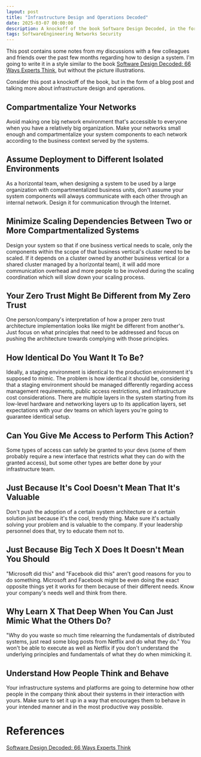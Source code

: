 ```yaml
---
layout: post
title: "Infrastructure Design and Operations Decoded"
date: 2025-03-07 00:00:00
description: A knockoff of the book Software Design Decoded, in the form of a blog post
tags: SoftwareEngineering Networks Security
---
```


This post contains some notes from my discussions with a few colleagues and friends over the past few months regarding how to design a system. I'm going to write it in a style similar to the book [Software Design Decoded: 66 Ways Experts Think](https://www.goodreads.com/book/show/29889476-software-design-decoded), but without the picture illustrations.

Consider this post a knockoff of the book, but in the form of a blog post and talking more about infrastructure design and operations.

## Compartmentalize Your Networks

Avoid making one big network environment that's accessible to everyone when you have a relatively big organization. Make your networks small enough and compartmentalize your system components to each network according to the business context served by the systems.

## Assume Deployment to Different Isolated Environments

As a horizontal team, when designing a system to be used by a large organization with compartmentalized business units, don't assume your system components will always communicate with each other through an internal network. Design it for communication through the Internet.

## Minimize Scaling Dependencies Between Two or More Compartmentalized Systems

Design your system so that if one business vertical needs to scale, only the components within the scope of that business vertical's cluster need to be scaled. If it depends on a cluster owned by another business vertical (or a shared cluster managed by a horizontal team), it will add more communication overhead and more people to be involved during the scaling coordination which will slow down your scaling process.

## Your Zero Trust Might Be Different from My Zero Trust

One person/company's interpretation of how a proper zero trust architecture implementation looks like might be different from another's. Just focus on what principles that need to be addressed and focus on pushing the architecture towards complying with those principles.

## How Identical Do You Want It To Be?

Ideally, a staging environment is identical to the production environment it's supposed to mimic. The problem is how identical it should be, considering that a staging environment should be managed differently regarding access management requirements, public access restrictions, and infrastructure cost considerations. There are multiple layers in the system starting from its low-level hardware and networking layers up to its application layers, set expectations with your dev teams on which layers you're going to guarantee identical setup.

## Can You Give Me Access to Perform This Action?

Some types of access can safely be granted to your devs (some of them probably require a new interface that restricts what they can do with the granted access), but some other types are better done by your infrastructure team.

## Just Because It's Cool Doesn't Mean That It's Valuable

Don't push the adoption of a certain system architecture or a certain solution just because it's the cool, trendy thing. Make sure it's actually solving your problem and is valuable to the company. If your leadership personnel does that, try to educate them not to.

## Just Because Big Tech X Does It Doesn't Mean You Should

"Microsoft did this" and "Facebook did this" aren't good reasons for you to do something. Microsoft and Facebook might be even doing the exact opposite things yet it works for them because of their different needs. Know your company's needs well and think from there.

## Why Learn X That Deep When You Can Just Mimic What the Others Do?

"Why do you waste so much time relearning the fundamentals of distributed systems, just read some blog posts from Netflix and do what they do." You won't be able to execute as well as Netflix if you don't understand the underlying principles and fundamentals of what they do when mimicking it.

## Understand How People Think and Behave

Your infrastructure systems and platforms are going to determine how other people in the company think about their systems in their interaction with yours. Make sure to set it up in a way that encourages them to behave in your intended manner and in the most productive way possible.

# References

[Software Design Decoded: 66 Ways Experts Think](https://www.goodreads.com/book/show/29889476-software-design-decoded)
